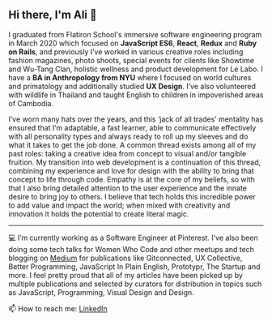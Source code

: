 ## Hi there, I'm Ali 👋

I graduated from Flatiron School's immersive software engineering program in March 2020 which focused on **JavaScript ES6**, **React**, **Redux** and **Ruby on Rails**, and previously I’ve worked in various creative roles including fashion magazines, photo shoots, special events for clients like Showtime and Wu-Tang Clan, holistic wellness and product development for Le Labo. I have a **BA in Anthropology from NYU** where I focused on world cultures and primatology and additionally studied **UX Design**. I’ve also volunteered with wildlife in Thailand and taught English to children in impoverished areas of Cambodia.

I’ve worn many hats over the years, and this ‘jack of all trades’ mentality has ensured that I’m adaptable, a fast learner, able to communicate effectively with all personality types and always ready to roll up my sleeves and do what it takes to get the job done. A common thread exists among all of my past roles: taking a creative idea from concept to visual and/or tangible fruition. My transition into web development is a continuation of this thread, combining my experience and love for design with the ability to bring that concept to life through code. Empathy is at the core of my beliefs, so with that I also bring detailed attention to the user experience and the innate desire to bring joy to others. I believe that tech holds this incredible power to add value and impact the world; when mixed with creativity and innovation it holds the potential to create literal magic. 

____________________________________________________________________________________________________________________________________________________________________

💻  I’m currently working as a Software Engineer at Pinterest. I've also been doing some tech talks for Women Who Code and other meetups and tech blogging on [Medium](https://medium.com/@alison.quaglia) for publications like Gitconnected, UX Collective, Better Programming, JavaScript In Plain English, Prototypr, The Startup and more. I feel pretty proud that all of my articles have been picked up by multiple publications and selected by curators for distribution in topics such as JavaScript, Programming, Visual Design and Design.

📫  How to reach me: [LinkedIn](http://www.linkedin.com/in/alison-quaglia)




<!--
**hylobates-lar/hylobates-lar** is a ✨ _special_ ✨ repository because its `README.md` (this file) appears on your GitHub profile.

Here are some ideas to get you started:

- 🔭 I’m currently working on ...
- 🌱 I’m currently learning ...
- 👯 I’m looking to collaborate on ...
- 🤔 I’m looking for help with ...
- 💬 Ask me about ...
- 📫 How to reach me: ...
- 😄 Pronouns: ...
- ⚡ Fun fact: ...
-->
